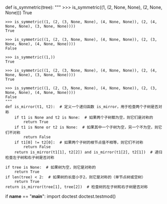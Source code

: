 def is_symmetric(tree):
    """
    >>> is_symmetric((1, (2, None, None), (2, None, None)))
    True

    >>> is_symmetric((1, (2, (3, None, None), (4, None, None)), (2, (4, None, None), (3, None, None))))
    True

    >>> is_symmetric((1, (2, (3, None, None), (4, None, None)), (2, (3, None, None), (4, None, None))))
    False

    >>> is_symmetric((1,))
    True
    
    >>> is_symmetric((1, (2, (3, None, None), (4, None, None)), (2, (4, None, None), (3, None, None))))
    True

    >>> is_symmetric((1, (2, (3, None, None), (4, None, None)), (2, (3, None, None), (4, None, None))))
    False
    """
    def is_mirror(t1, t2):  # 定义一个递归函数 is_mirror，用于检查两个子树是否对称
        if t1 is None and t2 is None:  # 如果两个子树都为空，则它们是对称的
            return True
        if t1 is None or t2 is None:  # 如果其中一个子树为空，另一个不为空，则它们不对称
            return False
        if t1[0] != t2[0]:  # 如果两个子树的根节点值不相等，则它们不对称
            return False
        return is_mirror(t1[1], t2[2]) and is_mirror(t1[2], t2[1])  # 递归检查左子树和右子树是否对称

    if tree is None:  # 如果树为空，则它是对称的
        return True
    if len(tree) < 2:  # 如果树的长度小于2，则它是对称的（单节点树或空树）
        return True
    return is_mirror(tree[1], tree[2])  # 检查树的左子树和右子树是否对称

if __name__ == "__main__":
    import doctest
    doctest.testmod()
